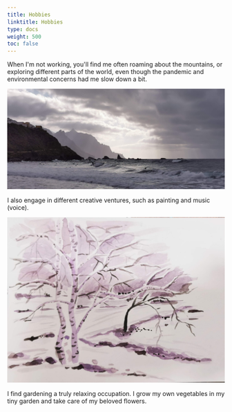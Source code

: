 ```yaml
---
title: Hobbies
linktitle: Hobbies
type: docs
weight: 500
toc: false
---
```


When I'm not working, you'll find me often roaming about the mountains, or exploring different parts of the world, even though the pandemic and environmental concerns had me slow down a bit.  

![](travel.jpg "Surfing the ocean in Tenerife")

I also engage in different creative ventures, such as painting and music (voice).  

![](painting.jpg "Snow day")

I find gardening a truly relaxing occupation. I grow my own vegetables in my tiny garden and take care of my beloved flowers.

